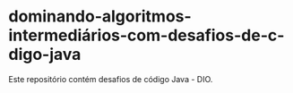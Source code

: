 # dominando-algoritmos-intermediários-com-desafios-de-c-digo-java
Este repositório contém desafios de código Java - DIO.
